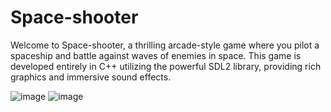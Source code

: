 # Space-shooter
Welcome to Space-shooter, a thrilling arcade-style game where you pilot a spaceship and battle against waves of enemies in space. This game is developed entirely in C++ utilizing the powerful SDL2 library, providing rich graphics and immersive sound effects.

![image](https://github.com/NgoHuy05/Space-shooter---gameSDL/assets/160807769/2841febd-90c9-4a9d-836f-40f68be95505)
![image](https://github.com/NgoHuy05/Space-shooter---gameSDL/assets/160807769/cc087d70-f9ee-4909-805c-b50ee5e2adfd)


